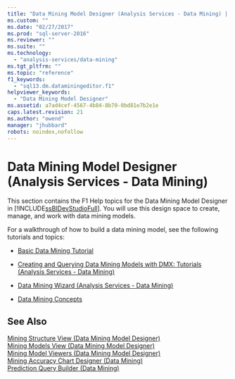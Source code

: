 ```yaml
---
title: "Data Mining Model Designer (Analysis Services - Data Mining) | Microsoft Docs"
ms.custom: ""
ms.date: "02/27/2017"
ms.prod: "sql-server-2016"
ms.reviewer: ""
ms.suite: ""
ms.technology: 
  - "analysis-services/data-mining"
ms.tgt_pltfrm: ""
ms.topic: "reference"
f1_keywords: 
  - "sql13.dm.dataminingeditor.f1"
helpviewer_keywords: 
  - "Data Mining Model Designer"
ms.assetid: a7ad4cef-4567-4b84-8b70-0bd81e7b2e1e
caps.latest.revision: 21
ms.author: "owend"
manager: "jhubbard"
robots: noindex,nofollow
---
```

# Data Mining Model Designer (Analysis Services - Data Mining)
  This section contains the F1 Help topics for the Data Mining Model Designer in [!INCLUDE[ssBIDevStudioFull](../a9notintoc/includes/ssbidevstudiofull-md.md)]. You will use this design space to create, manage, and work with data mining models.  
  
 For a walkthrough of how to build a data mining model, see the following tutorials and topics:  
  
-   [Basic Data Mining Tutorial](../a9notintoc/basic-data-mining-tutorial.md)  
  
-   [Creating and Querying Data Mining Models with DMX: Tutorials &#40;Analysis Services - Data Mining&#41;](../a9notintoc/145b81a7-c0c3-4ca3-bb32-0b482423b9a0.md)  
  
-   [Data Mining Wizard &#40;Analysis Services - Data Mining&#41;](../analysis-services/data-mining/data-mining-wizard-analysis-services-data-mining.md)  
  
-   [Data Mining Concepts](../analysis-services/data-mining/data-mining-concepts.md)  
  
## See Also  
 [Mining Structure View &#40;Data Mining Model Designer&#41;](../a9retired/mining-structure-view-data-mining-model-designer.md)   
 [Mining Models View &#40;Data Mining Model Designer&#41;](../a9retired/mining-models-view-data-mining-model-designer.md)   
 [Mining Model Viewers &#40;Data Mining Model Designer&#41;](../a9retired/mining-model-viewers-data-mining-model-designer.md)   
 [Mining Accuracy Chart Designer &#40;Data Mining&#41;](../a9retired/mining-accuracy-chart-designer-data-mining.md)   
 [Prediction Query Builder &#40;Data Mining&#41;](../a9retired/prediction-query-builder-data-mining.md)  
  
  